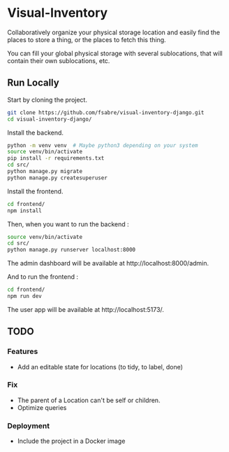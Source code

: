 # Visual-Inventory

Collaboratively organize your physical storage location and easily find the places to store a thing, or the places to
fetch this thing.

You can fill your global physical storage with several sublocations, that will contain their own sublocations, etc.

## Run Locally

Start by cloning the project.

```bash
git clone https://github.com/fsabre/visual-inventory-django.git
cd visual-inventory-django/
```

Install the backend.

```bash
python -m venv venv  # Maybe python3 depending on your system
source venv/bin/activate
pip install -r requirements.txt
cd src/
python manage.py migrate
python manage.py createsuperuser
```

Install the frontend.

```bash
cd frontend/
npm install
```

Then, when you want to run the backend :

```bash
source venv/bin/activate
cd src/
python manage.py runserver localhost:8000
```

The admin dashboard will be available at http://localhost:8000/admin.

And to run the frontend :

```bash
cd frontend/
npm run dev
```

The user app will be available at http://localhost:5173/.

## TODO

### Features

- Add an editable state for locations (to tidy, to label, done)

### Fix

- The parent of a Location can't be self or children.
- Optimize queries

### Deployment

- Include the project in a Docker image
